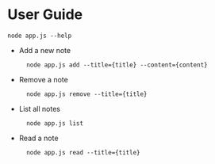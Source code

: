 # User Guide

`node app.js --help`
- Add a new note

        node app.js add --title={title} --content={content}
- Remove a note

        node app.js remove --title={title}
- List all notes

        node app.js list
- Read a note

        node app.js read --title={title}